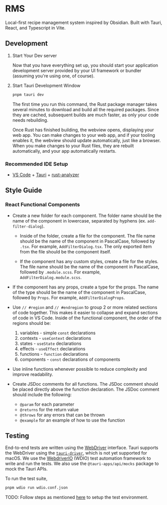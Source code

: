 # RMS

Local-first recipe management system inspired by Obsidian. Built with Tauri, React, and Typescript in Vite.

## Development

1. Start Your Dev server

   Now that you have everything set up, you should start your application development server provided by your UI framework or bundler (assuming you're using one, of course).

2. Start Tauri Development Window

   ```bash
   pnpm tauri dev
   ```

   The first time you run this command, the Rust package manager takes several minutes to download and build all the required packages. Since they are cached, subsequent builds are much faster, as only your code needs rebuilding.

   Once Rust has finished building, the webview opens, displaying your web app. You can make changes to your web app, and if your tooling enables it, the webview should update automatically, just like a browser. When you make changes to your Rust files, they are rebuilt automatically, and your app automatically restarts.

### Recommended IDE Setup

- [VS Code](https://code.visualstudio.com/) + [Tauri](https://marketplace.visualstudio.com/items?itemName=tauri-apps.tauri-vscode) + [rust-analyzer](https://marketplace.visualstudio.com/items?itemName=rust-lang.rust-analyzer)

## Style Guide

### React Functional Components

- Create a new folder for each component. The folder name should be the name of the component in lowercase, separated by hyphens (ex. `add-filter-dialog`).

  - Inside of the folder, create a file for the component. The file name should be the name of the component in PascalCase, followed by `.tsx`. For example, `AddFilterDialog.tsx`. The only exported item from the file should be the component itself.

  - If the component has any custom styles, create a file for the styles. The file name should be the name of the component in PascalCase, followed by `.module.scss`. For example, `AddFilterDialog.module.scss`.

- If the component has any props, create a type for the props. The name of the type should be the name of the component in PascalCase, followed by `Props`. For example, `AddFilterDialogProps`.

- Use `// #region` and `// #endregion` to group 2 or more related sections of code together. This makes it easier to collapse and expand sections of code in VS Code. Inside of the functional component, the order of the regions should be:

  1. variables - simple `const` declarations
  2. contexts - `useContext` declarations
  3. states - `useState` declarations
  4. effects - `useEffect` declarations
  5. functions - `function` declarations
  6. components - `const` declarations of components

- Use inline functions whenever possible to reduce complexity and improve readability.

- Create JSDoc comments for all functions. The JSDoc comment should be placed directly above the function declaration. The JSDoc comment should include the following:
  - `@param` for each parameter
  - `@returns` for the return value
  - `@throws` for any errors that can be thrown
  - `@example` for an example of how to use the function

## Testing

End-to-end tests are written using the [WebDriver](https://www.w3.org/TR/webdriver/) interface. Tauri supports the WebDriver using the [`tauri-driver`](https://crates.io/crates/tauri-driver), which is not yet supported for macOS. We use the [WebdriverIO](https://webdriver.io/) (WDIO) test automation framework to write and run the tests. We also use the `@tauri-apps/api/mocks` package to mock the Tauri APIs.

To run the test suite,

```bash
pnpm wdio run wdio.conf.json
```

TODO: Follow steps as mentioned [here](https://jonaskruckenberg.github.io/tauri-docs-wip/development/testing.html) to setup the test environment.
